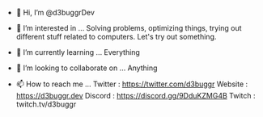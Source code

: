 - 👋 Hi, I’m @d3buggrDev

- 👀 I’m interested in ...
Solving problems, optimizing things, trying out different stuff related to computers. Let's try out something.

- 🌱 I’m currently learning ...
Everything

- 💞️ I’m looking to collaborate on ...
Anything

- 📫 How to reach me ...
Twitter : https://twitter.com/d3buggr
Website : https://d3buggr.dev
Discord : https://discord.gg/9DduKZMG4B
Twitch  : twitch.tv/d3buggr
